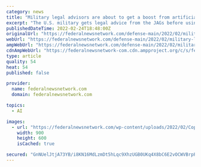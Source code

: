 ```yaml
---
category: news
title: "Military legal advisors are about to get a boost from artificial intelligence"
excerpt: "The U.S. military gets legal advice from the JAGs before using force, but the Air Force is seeing if AI can improve and speed up that advice."
publishedDateTime: 2022-02-24T18:48:00Z
originalUrl: "https://federalnewsnetwork.com/defense-main/2022/02/military-legal-advisors-are-about-to-get-a-boost-from-artificial-intelligence/"
webUrl: "https://federalnewsnetwork.com/defense-main/2022/02/military-legal-advisors-are-about-to-get-a-boost-from-artificial-intelligence/"
ampWebUrl: "https://federalnewsnetwork.com/defense-main/2022/02/military-legal-advisors-are-about-to-get-a-boost-from-artificial-intelligence/?amp=1"
cdnAmpWebUrl: "https://federalnewsnetwork-com.cdn.ampproject.org/c/s/federalnewsnetwork.com/defense-main/2022/02/military-legal-advisors-are-about-to-get-a-boost-from-artificial-intelligence/?amp=1"
type: article
quality: 54
heat: 54
published: false

provider:
  name: federalnewsnetwork.com
  domain: federalnewsnetwork.com

topics:
  - AI

images:
  - url: "https://federalnewsnetwork.com/wp-content/uploads/2022/02/Copy-of-Untitled-7.png"
    width: 900
    height: 600
    isCached: true

secured: "GnNUelJtjA73YB/i8KN16MdLzmDt5hLqc9XhzUGB0UKq4X8bC6E2vOCWVBrpPZrgo3TnvLP4w/CnfJfdqwJ4SoVL6Vpr1Q9NwiyemGlVWqHboO3x04ZkrTvfsbr34BM9hR9wXtaPIXx71ds8GxlFFWdWu2oBHzHY1IhVakgxzZSQ8UQ0t4sKHTp8sdbDAQNitRgg9kQ9BjIg8mKI6bxHd43KnfBG7Yz060z+aqe4L5LOnZ2gAxca8ukXagA65qB2ZN26QFwrWayD37xNQ+g9FXmgHzZiOEx00CcIQF3rk9jPsnIj/5/jfFTmT4qwit/TCHhFgTe5SPmiOdSTSPwGQVsvHI9QG93LlYVSDPEtiBg=;qqKqH+DYjSWCFTarv9HFzA=="
---
```


